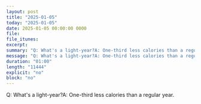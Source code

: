 ```yaml
---
layout: post
title: "2025-01-05"
today: "2025-01-05"
date: 2025-01-05 00:00:00 0000
file:
file_itunes:
excerpt:
summary: "Q: What's a light-year?A: One-third less calories than a regular year."
message: "Q: What's a light-year?A: One-third less calories than a regular year."
duration: "01:00"
length: "11444"
explicit: "no"
block: "no"
---
```

Q: What's a light-year?A: One-third less calories than a regular year.

